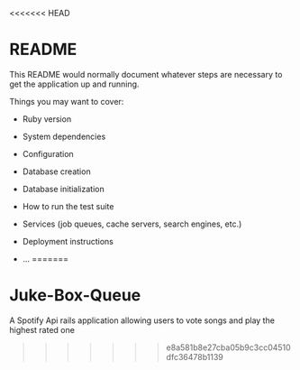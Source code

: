 <<<<<<< HEAD
# README

This README would normally document whatever steps are necessary to get the
application up and running.

Things you may want to cover:

* Ruby version

* System dependencies

* Configuration

* Database creation

* Database initialization

* How to run the test suite

* Services (job queues, cache servers, search engines, etc.)

* Deployment instructions

* ...
=======
# Juke-Box-Queue
A Spotify Api rails application allowing users to vote songs and play the highest rated one 
>>>>>>> e8a581b8e27cba05b9c3cc04510dfc36478b1139
